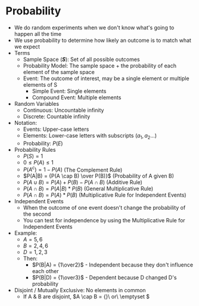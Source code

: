 # Probability
* We do random experiments when we don't know what's going to happen all the time
* We use probability to determine how likely an outcome is to match what we expect
* Terms
  * Sample Space (_**S**_): Set of all possible outcomes
  * Probability Model: The sample space + the probability of each element of the sample space
  * Event: The outcome of interest, may be a single element or multiple elements of S
    * Simple Event: Single elements
    * Compound Event: Multiple elements
* Random Variables
  * Continuous: Uncountable infinity
  * Discrete: Countable infinity
* Notation:
  * Events: Upper-case letters
  * Elements: Lower-case letters with subscripts ($a_1, a_2...$)
  * Probability: $P(E)$
* Probability Rules
  * $P(S) = 1$
  * $0 \leq P(A) \leq 1$
  * $P(A^c) = 1 - P(A)$ (The Complement Rule)
  * $P(A|B) = {P(A \cap B) \over P(B)}$ (Probability of A given B)
  * $P(A \cup B) = P(A) + P(B) - P(A \cap B)$ (Additive Rule)
  * $P(A \cap B) = P(A|B) * P(B)$ (General Multiplicative Rule)
  * $P(A \cap B) = P(A) * P(B)$ (Multiplicative Rule for Independent Events)
* Independent Events
  * When the outcome of one event doesn't change the probability of the second
  * You can test for independence by using the Multiplicative Rule for Independent Events
* Example:
  * $A = {5, 6}$
  * $B = {2, 4, 6}$
  * $D = {1, 2, 3}$
  * Then:
    * $P(B|A) = {1\over2}$ - Independent because they don't influence each other
    * $P(B|D) = {1\over3}$ - Dependent because D changed D's probability
* Disjoint / Mutually Exclusive: No elements in common
  * If A & B are disjoint, $A \cap B = \{\}\ or\ \emptyset $
